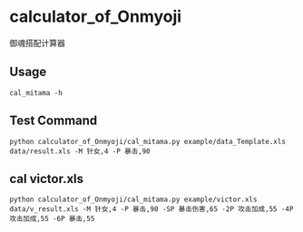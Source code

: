 # calculator\_of\_Onmyoji

御魂搭配计算器

## Usage

```cal_mitama -h```

## Test Command
```python calculator_of_Onmyoji/cal_mitama.py example/data_Template.xls data/result.xls -M 针女,4 -P 暴击,90```

## cal victor.xls
```python calculator_of_Onmyoji/cal_mitama.py example/victor.xls data/v_result.xls -M 针女,4 -P 暴击,90 -SP 暴击伤害,65 -2P 攻击加成,55 -4P 攻击加成,55 -6P 暴击,55```
